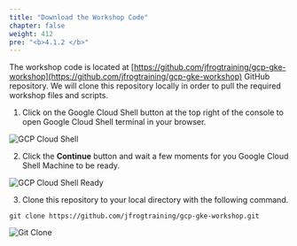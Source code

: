 ```yaml
---
title: "Download the Workshop Code"
chapter: false
weight: 412
pre: "<b>4.1.2 </b>"
---
```


The workshop code is located at [https://github.com/jfrogtraining/gcp-gke-workshop](https://github.com/jfrogtraining/gcp-gke-workshop) GitHub repository. We will clone this repository locally in order to pull the required workshop files and scripts. 

1. Click on the Google Cloud Shell button at the top right of the console to open Google Cloud Shell terminal in your browser.

![GCP Cloud Shell](https://raw.githubusercontent.com/manishrps/gcp-gke-workshop/master/docs/images/gcp-cloud-console.png)

2. Click the **Continue** button and wait a few moments for you Google Cloud Shell Machine to be ready.

![GCP Cloud Shell Ready](https://raw.githubusercontent.com/manishrps/gcp-gke-workshop/master/docs/images/gcp-shell-ready.png)

3. Clone this repository to your local directory with the following command.

``
git clone https://github.com/jfrogtraining/gcp-gke-workshop.git
``


![Git Clone](https://raw.githubusercontent.com/manishrps/gcp-gke-workshop/master/docs/images/git-clone.png)

